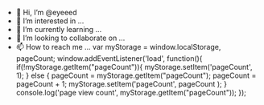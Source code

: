 - 👋 Hi, I’m @eyeeed
- 👀 I’m interested in ...
- 🌱 I’m currently learning ...
- 💞️ I’m looking to collaborate on ...
- 📫 How to reach me ...
var myStorage = window.localStorage, pageCount;
window.addEventListener('load', function(){
   if(!myStorage.getItem("pageCount")){
      myStorage.setItem('pageCount', 1);
   } else {
      pageCount = myStorage.getItem("pageCount");
      pageCount = pageCount + 1;
      myStorage.setItem('pageCount', pageCount );
   }
   console.log('page view count', myStorage.getItem("pageCount"));
});
<!---
eyeeed/eyeeed is a ✨ special ✨ repository because its `README.md` (this file) appears on your GitHub profile.
You can click the Preview link to take a look at your changes.
--->
